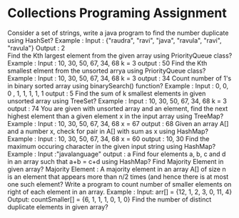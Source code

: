 # Collections Programing Assignment

Consider a set of strings, write a java program to find the number duplicate  using HashSet?
	Example : Input : {"raudra", "ravi", "java", "ravula", "ravi", "ravula"}
			  Output : 2  
Find the Kth largest element from the given array using PriorityQueue class?
	Example : 
			Input : 10, 30, 50, 67, 34, 68
				   k = 3
		    output : 50
Find the Kth smallest elment from the unsorted arrya using PriorityQueue class?
	Example : 
			Input : 10, 30, 50, 67, 34, 68
				   k = 3
		    output : 34
Count number of 1's in binary sorted array using binarySearch() function?
		Example : 
			Input : 0, 0, 0 , 1, 1, 1, 1, 1
		    output : 5
Find the sum of k smallest elements in given unsorted array using TreeSet?
		Example : 
			Input : 10, 30, 50, 67, 34, 68
				   k = 3
		    output : 74
You are given with unsorted array and an element, find the next highest element than a given element x in the input array using TreeMap?
	Example : 
			Input : 10, 30, 50, 67, 34, 68
				    x = 67
		    output : 68
Given an array A[] and a number x, check for pair in A[] with sum as x using HashMap?
		Example : 
			Input : 10, 30, 50, 67, 34, 68
				   x = 60
		    output : 10, 30
Find the maximum occuring character in the given input string using HashMap?
Example : 
			Input :"javalanguage"
		    output : a
Find four elements a, b, c and d in an array such that a+b = c+d using HashMap?
Find Majority Element in given array?
Majority Element :  A majority element in an array A[] of size n is an element that appears more than n/2 times (and hence there is at most one such element?
Write a program to count number of smaller elements on right of each element in an array. 
Example :
	Input:   arr[] =  {12, 1, 2, 3, 0, 11, 4}
	Output:  countSmaller[]  =  {6, 1, 1, 1, 0, 1, 0} 
Find the number of distinct duplicate elements in given array?
